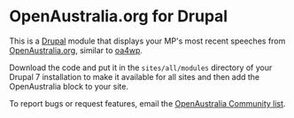 OpenAustralia.org for Drupal
============================

This is a [Drupal](http://drupal.org/) module that displays your MP's most recent speeches from [OpenAustralia.org](http://www.openaustralia.org/), similar to [oa4wp](https://github.com/henare/oa4wp).

Download the code and put it in the `sites/all/modules` directory of your Drupal 7 installation to make it available for all sites and then add the OpenAustralia block to your site.

To report bugs or request features, email the [OpenAustralia Community list](http://groups.google.com/group/openaustralia-dev/).
